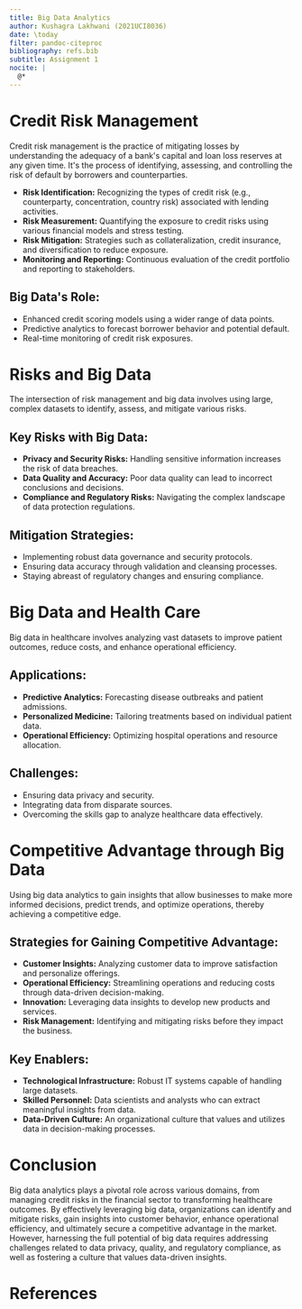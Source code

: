 ```yaml
---
title: Big Data Analytics
author: Kushagra Lakhwani (2021UCI8036)
date: \today
filter: pandoc-citeproc
bibliography: refs.bib
subtitle: Assignment 1
nocite: |
  @*
---
```


# Credit Risk Management

Credit risk management is the practice of mitigating losses by understanding the
adequacy of a bank's capital and loan loss reserves at any given time. It's the
process of identifying, assessing, and controlling the risk of default by
borrowers and counterparties.

- **Risk Identification:** Recognizing the types of credit risk (e.g.,
  counterparty, concentration, country risk) associated with lending activities.
- **Risk Measurement:** Quantifying the exposure to credit risks using various
  financial models and stress testing.
- **Risk Mitigation:** Strategies such as collateralization, credit insurance,
  and diversification to reduce exposure.
- **Monitoring and Reporting:** Continuous evaluation of the credit portfolio
  and reporting to stakeholders.

## Big Data's Role:

- Enhanced credit scoring models using a wider range of data points.
- Predictive analytics to forecast borrower behavior and potential default.
- Real-time monitoring of credit risk exposures.

# Risks and Big Data

The intersection of risk management and big data involves using large, complex
datasets to identify, assess, and mitigate various risks.

## Key Risks with Big Data:

- **Privacy and Security Risks:** Handling sensitive information increases the
  risk of data breaches.
- **Data Quality and Accuracy:** Poor data quality can lead to incorrect
  conclusions and decisions.
- **Compliance and Regulatory Risks:** Navigating the complex landscape of data
  protection regulations.

## Mitigation Strategies:

- Implementing robust data governance and security protocols.
- Ensuring data accuracy through validation and cleansing processes.
- Staying abreast of regulatory changes and ensuring compliance.

# Big Data and Health Care

Big data in healthcare involves analyzing vast datasets to improve patient
outcomes, reduce costs, and enhance operational efficiency.

## Applications:

- **Predictive Analytics:** Forecasting disease outbreaks and patient
  admissions.
- **Personalized Medicine:** Tailoring treatments based on individual patient
  data.
- **Operational Efficiency:** Optimizing hospital operations and resource
  allocation.

## Challenges:

- Ensuring data privacy and security.
- Integrating data from disparate sources.
- Overcoming the skills gap to analyze healthcare data effectively.

# Competitive Advantage through Big Data

Using big data analytics to gain insights that allow businesses to make more
informed decisions, predict trends, and optimize operations, thereby achieving a
competitive edge.

## Strategies for Gaining Competitive Advantage:

- **Customer Insights:** Analyzing customer data to improve satisfaction and
  personalize offerings.
- **Operational Efficiency:** Streamlining operations and reducing costs through
  data-driven decision-making.
- **Innovation:** Leveraging data insights to develop new products and services.
- **Risk Management:** Identifying and mitigating risks before they impact the
  business.

## Key Enablers:

- **Technological Infrastructure:** Robust IT systems capable of handling large
  datasets.
- **Skilled Personnel:** Data scientists and analysts who can extract meaningful
  insights from data.
- **Data-Driven Culture:** An organizational culture that values and utilizes
  data in decision-making processes.

# Conclusion

Big data analytics plays a pivotal role across various domains, from managing
credit risks in the financial sector to transforming healthcare outcomes. By
effectively leveraging big data, organizations can identify and mitigate risks,
gain insights into customer behavior, enhance operational efficiency, and
ultimately secure a competitive advantage in the market. However, harnessing the
full potential of big data requires addressing challenges related to data
privacy, quality, and regulatory compliance, as well as fostering a culture that
values data-driven insights.

# References

